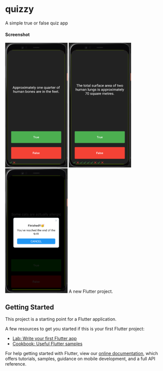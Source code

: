 # quizzy
A simple true or false quiz app
<h4>Screenshot</h4>
<img src = "Screenshots/qemu-system-x86_64_U5pIr9dOTG.png" width="200" height="400">
<img src = "Screenshots/qemu-system-x86_64_fFCukwF7ZD.png" width="200" height="400">
<img src = "Screenshots/qemu-system-x86_64_doXci68fW2.png" width="200" height="400">
A new Flutter project.

## Getting Started

This project is a starting point for a Flutter application.

A few resources to get you started if this is your first Flutter project:

- [Lab: Write your first Flutter app](https://flutter.dev/docs/get-started/codelab)
- [Cookbook: Useful Flutter samples](https://flutter.dev/docs/cookbook)

For help getting started with Flutter, view our
[online documentation](https://flutter.dev/docs), which offers tutorials,
samples, guidance on mobile development, and a full API reference.

